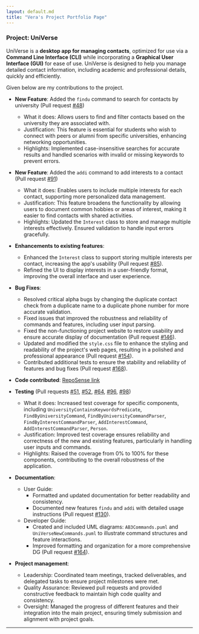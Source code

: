```yaml
---
layout: default.md
title: "Vera's Project Portfolio Page"
---
```


### Project: UniVerse

UniVerse is a **desktop app for managing contacts**, optimized for use via a **Command Line Interface (CLI)**
while incorporating a **Graphical User Interface (GUI)** for ease of use. UniVerse is designed to help you manage
detailed contact information, including academic and professional details, quickly and efficiently.

Given below are my contributions to the project.

* **New Feature**: Added the `findu` command to search for contacts by university (Pull request [\#48](https://github.com/AY2425S1-CS2103T-T17-1/tp/pull/48))
    * What it does: Allows users to find and filter contacts based on the university they are associated with.
    * Justification: This feature is essential for students who wish to connect with peers or alumni from specific universities, enhancing networking opportunities.
    * Highlights: Implemented case-insensitive searches for accurate results and handled scenarios with invalid or missing keywords to prevent errors.

* **New Feature**: Added the `addi` command to add interests to a contact (Pull request [\#91](https://github.com/AY2425S1-CS2103T-T17-1/tp/pull/91))
    * What it does: Enables users to include multiple interests for each contact, supporting more personalized data management.
    * Justification: This feature broadens the functionality by allowing users to document common hobbies or areas of interest, making it easier to find contacts with shared activities.
    * Highlights: Updated the `Interest` class to store and manage multiple interests effectively. Ensured validation to handle input errors gracefully.

* **Enhancements to existing features**:
    * Enhanced the `Interest` class to support storing multiple interests per contact, increasing the app's usability (Pull request [\#85](https://github.com/AY2425S1-CS2103T-T17-1/tp/pull/85)).
    * Refined the UI to display interests in a user-friendly format, improving the overall interface and user experience.

* **Bug Fixes**:
    * Resolved critical alpha bugs by changing the duplicate contact check from a duplicate name to a duplicate phone number for more accurate validation.
    * Fixed issues that improved the robustness and reliability of commands and features, including user input parsing.
    * Fixed the non-functioning project website to restore usability and ensure accurate display of documentation (Pull request [\#146](https://github.com/AY2425S1-CS2103T-T17-1/tp/pull/146)).
    * Updated and modified the `style.css` file to enhance the styling and readability of the project's web pages, resulting in a polished and professional appearance (Pull request [\#154](https://github.com/AY2425S1-CS2103T-T17-1/tp/pull/154)).
    * Contributed additional tests to ensure the stability and reliability of features and bug fixes (Pull request [\#168](https://github.com/AY2425S1-CS2103T-T17-1/tp/pull/168)).

* **Code contributed**: [RepoSense link](https://nus-cs2103-ay2425s1.github.io/tp-dashboard/?search=&sort=groupTitle&sortWithin=title&timeframe=commit&mergegroup=&groupSelect=groupByRepos&breakdown=true&checkedFileTypes=docs~functional-code~test-code~other&since=2024-09-20&tabOpen=true&tabType=authorship&tabAuthor=verakohh&tabRepo=AY2425S1-CS2103T-T17-1/tp%5Bmaster%5D&authorshipIsMergeGroup=false&authorshipFileTypes=docs~functional-code~test-code~other&authorshipIsBinaryFileTypeChecked=false&authorshipIsIgnoredFilesChecked=false)

* **Testing** (Pull requests [\#51](https://github.com/AY2425S1-CS2103T-T17-1/tp/pull/51), [\#52](https://github.com/AY2425S1-CS2103T-T17-1/tp/pull/52), [\#64](https://github.com/AY2425S1-CS2103T-T17-1/tp/pull/64), [\#96](https://github.com/AY2425S1-CS2103T-T17-1/tp/pull/96), [\#98](https://github.com/AY2425S1-CS2103T-T17-1/tp/pull/98))
  * What it does: Increased test coverage for specific components, including `UniversityContainsKeywordsPredicate`, `FindByUniversityCommand`, `FindByUniversityCommandParser`, `FindByInterestCommandParser`, `AddInterestCommand`, `AddInterestCommandParser`, `Person`.
  * Justification: Improved test coverage ensures reliability and correctness of the new and existing features, particularly in handling user inputs and commands.
  * Highlights: Raised the coverage from 0% to 100% for these components, contributing to the overall robustness of the application.

* **Documentation**:
    * User Guide:
        * Formatted and updated documentation for better readability and consistency.
        * Documented new features `findu` and `addi` with detailed usage instructions (Pull request [\#130](https://github.com/AY2425S1-CS2103T-T17-1/tp/pull/130)).
    * Developer Guide:
        * Created and included UML diagrams: `AB3Commands.puml` and `UniVerseNewCommands.puml` to illustrate command structures and feature interactions.
        * Improved formatting and organization for a more comprehensive DG (Pull request [\#164](https://github.com/AY2425S1-CS2103T-T17-1/tp/pull/164)).

* **Project management**:
    * Leadership: Coordinated team meetings, tracked deliverables, and delegated tasks to ensure project milestones were met.
    * Quality Assurance: Reviewed pull requests and provided constructive feedback to maintain high code quality and consistency.
    * Oversight: Managed the progress of different features and their integration into the main project, ensuring timely submission and alignment with project goals.

---
